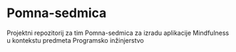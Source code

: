 # Pomna-sedmica
Projektni repozitorij za tim Pomna-sedmica za izradu aplikacije Mindfulness u kontekstu predmeta Programsko inžinjerstvo


